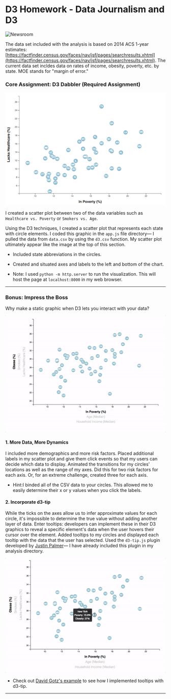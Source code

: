 # D3 Homework - Data Journalism and D3

![Newsroom](https://media.giphy.com/media/v2xIous7mnEYg/giphy.gif)


The data set included with the analysis is based on 2014 ACS 1-year estimates: [https://factfinder.census.gov/faces/nav/jsf/pages/searchresults.xhtml](https://factfinder.census.gov/faces/nav/jsf/pages/searchresults.xhtml). The current data set incldes data on rates of income, obesity, poverty, etc. by state. MOE stands for "margin of error."

### Core Assignment: D3 Dabbler (Required Assignment)

![4-scatter](Images/4-scatter.jpg)

I created a scatter plot between two of the data variables such as `Healthcare vs. Poverty` or `Smokers vs. Age`.

Using the D3 techniques, I created a scatter plot that represents each state with circle elements. I coded this graphic in the `app.js` file directory— I pulled the data from `data.csv` by using the `d3.csv` function. My scatter plot ultimately appear like the image at the top of this section.

* Included state abbreviations in the circles.

* Created and situated axes and labels to the left and bottom of the chart.

* Note: I used `python -m http.server` to run the visualization. This will host the page at `localhost:8000` in my web browser.

- - -

### Bonus: Impress the Boss 

Why make a static graphic when D3 lets you interact with your data?

![7-animated-scatter](Images/7-animated-scatter.gif)

#### 1. More Data, More Dynamics

I included more demographics and more risk factors. Placed additional labels in my scatter plot and give them click events so that my users can decide which data to display. Animated the transitions for my circles' locations as well as the range of my axes. Did this for two risk factors for each axis. Or, for an extreme challenge, created three for each axis.

* Hint:I binded all of the CSV data to your circles. This allowed me to easily determine their x or y values when you click the labels.

#### 2. Incorporate d3-tip

While the ticks on the axes allow us to infer approximate values for each circle, it's impossible to determine the true value without adding another layer of data. Enter tooltips: developers can implement these in their D3 graphics to reveal a specific element's data when the user hovers their cursor over the element. Added tooltips to my circles and displayed each tooltip with the data that the user has selected. Used the `d3-tip.js` plugin developed by [Justin Palmer](https://github.com/Caged)— I have already included this plugin in my analysis directory.

![8-tooltip](Images/8-tooltip.gif)

* Check out [David Gotz's example](https://bl.ocks.org/davegotz/bd54b56723c154d25eedde6504d30ad7) to see how I implemented tooltips with d3-tip.

- - -
